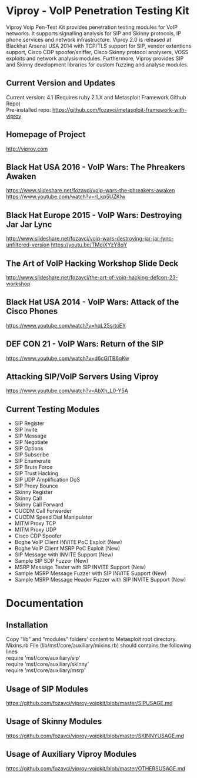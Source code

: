 # Viproy - VoIP Penetration Testing Kit

Viproy Voip Pen-Test Kit provides penetration testing modules for VoIP networks. It supports signalling analysis for SIP and Skinny protocols, IP phone services and network infrastructure. Viproy 2.0 is released at Blackhat Arsenal USA 2014 with TCP/TLS support for SIP, vendor extentions support, Cisco CDP spoofer/sniffer, Cisco Skinny protocol analysers, VOSS exploits and network analysis modules. Furthermore, Viproy provides SIP and Skinny development libraries for custom fuzzing and analyse modules.

## Current Version and Updates
Current version: 4.1 (Requires ruby 2.1.X and Metasploit Framework Github Repo) <br>
Pre-installed repo: https://github.com/fozavci/metasploit-framework-with-viproy

## Homepage of Project
http://viproy.com<br>

## Black Hat USA 2016 - VoIP Wars: The Phreakers Awaken
https://www.slideshare.net/fozavci/voip-wars-the-phreakers-awaken
https://www.youtube.com/watch?v=rl_kp5UZKlw

## Black Hat Europe 2015 - VoIP Wars: Destroying Jar Jar Lync
http://www.slideshare.net/fozavci/voip-wars-destroying-jar-jar-lync-unfiltered-version
https://youtu.be/TMdiXYzY8qY

## The Art of VoIP Hacking Workshop Slide Deck
http://www.slideshare.net/fozavci/the-art-of-voip-hacking-defcon-23-workshop

## Black Hat USA 2014 - VoIP Wars: Attack of the Cisco Phones
https://www.youtube.com/watch?v=hqL25srtoEY

## DEF CON 21 - VoIP Wars: Return of the SIP
https://www.youtube.com/watch?v=d6cGlTB6qKw

## Attacking SIP/VoIP Servers Using Viproy
https://www.youtube.com/watch?v=AbXh_L0-Y5A

## Current Testing Modules
* SIP Register
* SIP Invite
* SIP Message
* SIP Negotiate
* SIP Options
* SIP Subscribe
* SIP Enumerate
* SIP Brute Force
* SIP Trust Hacking
* SIP UDP Amplification DoS
* SIP Proxy Bounce
* Skinny Register
* Skinny Call
* Skinny Call Forward
* CUCDM Call Forwarder
* CUCDM Speed Dial Manipulator
* MITM Proxy TCP
* MITM Proxy UDP
* Cisco CDP Spoofer 
* Boghe VoIP Client INVITE PoC Exploit (New)
* Boghe VoIP Client MSRP PoC Exploit (New)
* SIP Message with INVITE Support (New)
* Sample SIP SDP Fuzzer (New)
* MSRP Message Tester with SIP INVITE Support (New)
* Sample MSRP Message Fuzzer with SIP INVITE Support (New)
* Sample MSRP Message Header Fuzzer with SIP INVITE Support (New)

# Documentation

## Installation
Copy "lib" and "modules" folders' content to Metasploit root directory.<br>
Mixins.rb File (lib/msf/core/auxiliary/mixins.rb) should contains the following lines<br>
require 'msf/core/auxiliary/sip'<br>
require 'msf/core/auxiliary/skinny'<br>
require 'msf/core/auxiliary/msrp'<br>

## Usage of SIP Modules
https://github.com/fozavci/viproy-voipkit/blob/master/SIPUSAGE.md

## Usage of Skinny Modules
https://github.com/fozavci/viproy-voipkit/blob/master/SKINNYUSAGE.md

## Usage of Auxiliary Viproy Modules
https://github.com/fozavci/viproy-voipkit/blob/master/OTHERSUSAGE.md
